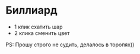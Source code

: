 # Биллиард
- 1 клик схатить шар
- 2 клика сменить цвет

PS: Прошу строго не судить, делалось в торопях))
